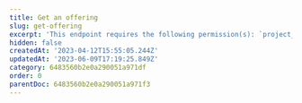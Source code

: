 ```yaml
---
title: Get an offering
slug: get-offering
excerpt: 'This endpoint requires the following permission(s): `project_configuration:offerings:read`.'
hidden: false
createdAt: '2023-04-12T15:55:05.244Z'
updatedAt: '2023-06-09T17:19:25.849Z'
category: 6483560b2e0a290051a971df
order: 0
parentDoc: 6483560b2e0a290051a971f3
---
```

